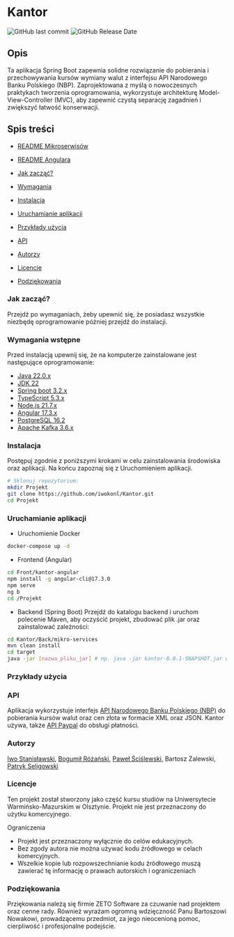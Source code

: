 # Kantor


![GitHub last commit](https://img.shields.io/github/last-commit/iwokonl/Kantor)   ![GitHub Release Date](https://img.shields.io/github/release-date/Iwokonl/Kantor)


## Opis
Ta aplikacja Spring Boot zapewnia solidne rozwiązanie do pobierania i przechowywania kursów wymiany walut z interfejsu API Narodowego Banku Polskiego (NBP). Zaprojektowana z myślą o nowoczesnych praktykach tworzenia oprogramowania, wykorzystuje architekturę Model-View-Controller (MVC), aby zapewnić czystą separację zagadnień i zwiększyć łatwość konserwacji.



## Spis treści
- [README Mikroserwisów](https://github.com/iwokonl/Kantor/tree/main/Back/micro-services)

- [README Angulara](https://github.com/iwokonl/Kantor/tree/main/Front/kantor-angular)



- [Jak zacząć?](#Jak-zacząć?) 
- [Wymagania](#prerequisites)
- [Instalacja](#Instalacja)
- [Uruchamianie aplikacji](#running-the-application) 
- [Przykłady użycia](#Przykłady-użycia) 
- [API](#api)
- [Autorzy](#authors) 
- [Licencje](#license) 
- [Podziękowania](#podzienkowania) 

### Jak zacząć?
Przejdź po wymaganiach, żeby upewnić się, że posiadasz wszystkie niezbędę oprogramowanie póżniej przejdź do instalacji.
### Wymagania wstępne


Przed instalacją upewnij się, że na komputerze zainstalowane jest następujące oprogramowanie:
- [Java 22.0.x](https://jdk.java.net/22/)
- [JDK 22](https://www.oracle.com/java/technologies/downloads/#java22)
- [Spring boot 3.2.x](https://start.spring.io)
- [TypeScript 5.3.x](https://www.typescriptlang.org/download)
- [Node.js 21.7.x](https://nodejs.org/en/download/prebuilt-installer)
- [Angular 17.3.x](https://www.npmjs.com/package/@angular/cli?activeTab=versions)
- [PostgreSQL 16.2](https://www.postgresql.org/download/)
- [Apache Kafka 3.6.x](https://kafka.apache.org/downloads)


### Instalacja

Postępuj zgodnie z poniższymi krokami w celu zainstalowania środowiska oraz aplikacji. Na końcu zapoznaj się z Uruchomieniem aplikacji.

```bash
# Sklonuj repozytorium:
mkdir Projekt
git clone https://github.com/iwokonl/Kantor.git
cd Projekt
```
### Uruchamianie aplikacji

- Uruchomienie Docker
```bash
docker-compose up -d
```

- Frontend (Angular)
```bash
cd Front/kantor-angular
npm install -g angular-cli@17.3.0
npm serve
ng b
cd /Projekt
```
- Backend (Spring Boot)
Przejdź do katalogu backend i uruchom polecenie Maven, aby oczyścić projekt, zbudować plik .jar oraz zainstalować zależności:
```bash
cd Kantor/Back/mikro-services
mvn clean install
cd target
java -jar [nazwa_pliku_jar] # np. java -jar kantor-0.0.1-SNAPSHOT.jar w Target. Kolejność uruchamiania mikroserwisów jest określona w README.MD w ms.
```



### Przykłady użycia

### API
Aplikacja wykorzystuje interfejs [API Narodowego Banku Polskiego (NBP)](https://api.nbp.pl) do pobierania kursów walut oraz cen złota w formacie XML oraz JSON.
Kantor używa, także [API Paypal](https://developer.paypal.com/api/rest/) do obsługi płatności.
### Autorzy
[Iwo Stanisławski](https://github.com/iwokonl/), [Bogumił Różański](https://github.com/brozanski), [Paweł Ściślewski](https://github.com/Zaikouu), Bartosz Zalewski, [Patryk Seligowski](https://github.com/Patryk920n)
### Licencje
Ten projekt został stworzony jako część kursu studiów na Uniwersytecie Warmińsko-Mazurskim w Olsztynie. Projekt nie jest przeznaczony do użytku komercyjnego.

Ograniczenia
- Projekt jest przeznaczony wyłącznie do celów edukacyjnych.
- Bez zgody autora nie można używać kodu źródłowego w celach komercyjnych.
- Wszelkie kopie lub rozpowszechnianie kodu źródłowego muszą zawierać tę    informację o prawach autorskich i ograniczeniach

### Podziękowania
Prziękowania należą się firmie ZETO Software za czuwanie nad projektem oraz cenne rady.
Również wyrażam ogromną wdzięczność Panu Bartoszowi Nowakowi, prowadzącemu przedmiot, za jego nieocenioną pomoc, cierpliwość i profesjonalne podejście.
